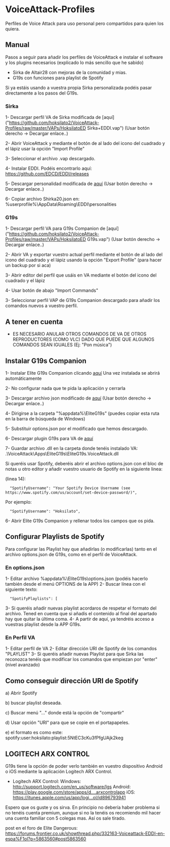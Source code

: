 # VoiceAttack-Profiles
Perfiles de Voice Attack para uso personal pero compartidos para quien los quiera.

## Manual
Pasos a seguir para añadir los perfiles de VoiceAttack e instalar el software y los plugins necesarios (explicado lo más sencillo que he sabido)

- Sirka de Altair28 con mejoras de la comunidad y mias.
- G19s con funciones para playlist de Spotify

Si ya estáis usando a vuestra propia Sirka personalizada podéis pasar directamente a los pasos del G19s.


### Sirka
1- Descargar perfil VA de Sirka modificada de [aquí]("https://github.com/hoksilato2/VoiceAttack-Profiles/raw/master/VAPs/HoksilatoED Sirka+EDDI.vap") (Usar botón derecho -> Decargar enlace..)

2- Abrir VoiceAttack y mediante el botón de al lado del icono del cuadrado y el lápiz usar la opción "Import Profile"

3- Seleccionar el archivo .vap descargado.

4- Instalar EDDI. Podéis encontrarlo aquí: https://github.com/EDCD/EDDI/releases

5- Descargar personalidad modificada de [aquí](https://github.com/hoksilato2/VoiceAttack-Profiles/blob/master/Personalities/Shirka20.json) (Usar botón derecho -> Decargar enlace..)

6- Copiar archivo Shirka20.json en: %userprofile%\AppData\Roaming\EDDI\personalities


### G19s
1- Descargar perfil VA para G19s Companion de [aquí]("https://github.com/hoksilato2/VoiceAttack-Profiles/raw/master/VAPs/HoksilatoED G19s.vap") (Usar botón derecho -> Decargar enlace..)

2- Abrir VA y exportar vuestro actual perfil mediante el botón de al lado del icono del cuadrado y el lápiz usando la opción "Export Profile" (para hacer un backup por si aca)

3- Abrir editor del perfil que usáis en VA mediante el botón del icono del cuadrado y el lápiz

4- Usar botón de abajo "Import Commands"

3- Seleccionar perfil VAP de G19s Companion descargado para añadir los comandos nuevos a vuestro perfil.


## A tener en cuenta

- ES NECESARIO ANULAR OTROS COMANDOS DE VA DE OTROS REPRODUCTORES (COMO VLC) DADO QUE PUEDE QUE ALGUNOS COMANDOS SEAN IGUALES (Ej: "Pon música")


## Instalar G19s Companion
 1- Instalar Elite G19s Companion clicando [aquí](https://apps.magicmau.nl) Una vez instalada se abrirá automáticamente

 2- No configurar nada que te pida la aplicación y cerrarla

 3- Descargar archivo json modificado de [aquí](https://github.com/hoksilato2/Elite-G19s-Companion-Options/blob/master/options.json) (Usar botón derecho -> Decargar enlace..)

 4- Dirigirse a la carpeta "%appdata%\EliteG19s" (puedes copiar esta ruta en la barra de búsqueda de Windows)

 5- Substituir options.json por el modificado que hemos descargado.

 6- Descargar plugin G19s para VA de [aquí](https://apps.magicmau.nl/EliteG19s-v...ack-latest.zip)

 7- Guardar archivo .dll en la carpeta donde tenéis instalado VA:
    .\VoiceAttack\Apps\EliteG19s\EliteG19s.VoiceAttack.dll

 Si queréis usar Spotify, deberéis abrir el archivo options.json con el bloc de notas u otro editor y añadir vuestro usuario de Spotify en la siguiente linea:

(linea 14):

      "SpotifyUsername": "Your Spotify Device Username (see https://www.spotify.com/us/account/set-device-password/)",

  Por ejemplo:

      "SpotifyUsername": "Hoksilato",

 6- Abrir Elite G19s Companion y rellenar todos los campos que os pida.


## Configurar Playlists de Spotify
Para configurar las Playlist hay que añadirlas (o modificarlas) tanto en el archivo options.json de G19s, como en el perfil de VoiceAttack.

### En options.json
1- Editar archivo %appdata%\EliteG19s\options.json (podéis hacerlo también desde el menú OPTIONS de la APP)
2- Buscar línea con el siguiente texto:

      "SpotifyPlaylists": [

3- Si queréis añadir nuevas playlist acordaros de respetar el formato del archivo. Tened en cuenta que si añadís el contenido al final del apartado hay que quitar la última coma.
4- A partir de aquí, ya tendréis acceso a vuestras playlist desde la APP G19s.

### En Perfil VA
1- Editar perfil de VA
2- Editar dirección URI de Spotify de los comandos "PLAYLIST"
3- Si queréis añadir nuevas Playlist para que Sirka las reconozca tenéis que modificar los comandos que empiezan por "enter" (nivel avanzado)


## Como conseguir dirección URI de Spotify

a) Abrir Spotify

b) buscar playlist deseada.

c) Buscar menú "..." donde está la opción de "compartir"

d) Usar opción "URI" para que se copie en el portapapeles.

e) el formato es como este: spotify:user:hoksilato:playlist:5NtEC3cKu3fPfgUAjk2keg

## LOGITECH ARX CONTROL
G19s tiene la opción de poder verlo también en vuestro dispositivo Android o iOS mediante la aplicación Logitech ARX Control.

- Logitech ARX Control:
Windows: http://support.logitech.com/en_us/software/lgs
Android: https://play.google.com/store/apps/d....arxcontrolapp
iOS: https://itunes.apple.com/us/app/logi...ol/id896793941


Espero que os guste y os sirva. En principio no debería haber problema si no tenéis cuenta premium, aunque si no la tenéis os recomiendo mil hacer una cuenta familiar con 5 colegas mas. Así os sale tirado.


post en el foro de Elite Dangerous:
https://forums.frontier.co.uk/showthread.php/332163-Voiceattack-EDDI-en-espa%F1ol?p=5863560#post5863560
